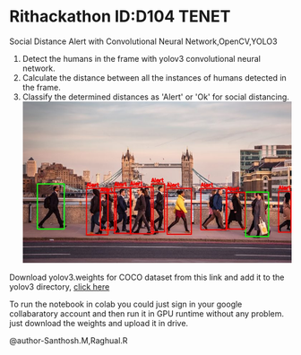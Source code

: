 # Rithackathon ID:D104 TENET
 Social Distance Alert with Convolutional Neural Network,OpenCV,YOLO3

1. Detect the humans in the frame with yolov3 convolutional neural network.
2. Calculate the distance between all the instances of humans detected in the frame.
3. Classify the determined distances as 'Alert' or 'Ok' for social distancing.
![](output.jpg)

Download yolov3.weights for COCO dataset from this link and add it to the yolov3 directory,
[click here](https://pjreddie.com/darknet/yolo/)

To run the notebook in colab you could just sign in your google collabaratory account and then run it in GPU runtime without any problem.
just download the weights and upload it in drive.

@author-Santhosh.M,Raghual.R
